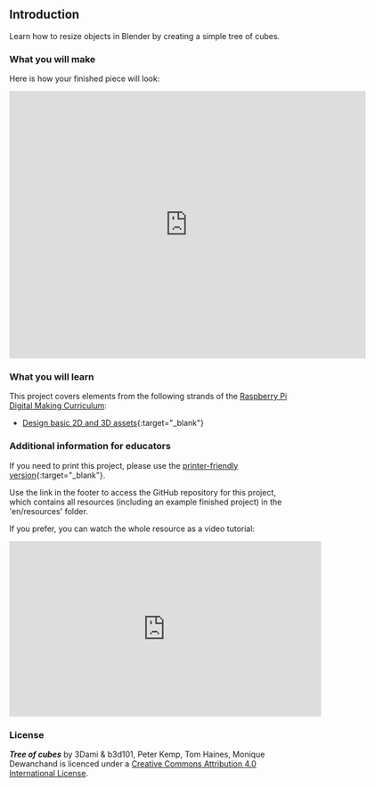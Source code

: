 ## Introduction

Learn how to resize objects in Blender by creating a simple tree of cubes.

### What you will make

Here is how your finished piece will look:

<div class="sketchfab-embed-wrapper"><iframe width="640" height="480" src="https://sketchfab.com/models/0e62596168f84ea0a40b4644c4ecc3f2/embed" frameborder="0" allowvr allowfullscreen mozallowfullscreen="true" webkitallowfullscreen="true" onmousewheel=""></iframe>

</div>

### What you will learn

This project covers elements from the following strands of the [Raspberry Pi Digital Making Curriculum](http://rpf.io/curriculum):

+ [Design basic 2D and 3D assets](https://curriculum.raspberrypi.org/design/creator/){:target="_blank"}

### Additional information for educators

If you need to print this project, please use the [printer-friendly version](https://projects.raspberrypi.org/en/projects/blender-tree-of-cubes/print){:target="_blank"}.

Use the link in the footer to access the GitHub repository for this project, which contains all resources (including an example finished project) in the 'en/resources' folder.

If you prefer, you can watch the whole resource as a video tutorial:

<iframe width="560" height="315" src="https://www.youtube.com/embed/Urh8iActMqA?rel=0" frameborder="0" allowfullscreen></iframe>


### License

***Tree of cubes*** by 3Dami & b3d101, Peter Kemp, Tom Haines, Monique Dewanchand is licenced under a [Creative Commons Attribution 4.0 International License](http://creativecommons.org/licenses/by-sa/4.0/).
